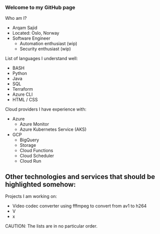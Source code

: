 ### Welcome to my GitHub page

Who am I?
- Arqam Sajid
- Located: Oslo, Norway
- Software Engineer
    - Automation enthusiast (wip)
    - Security enthusiast (wip)

List of languages I understand well:
- BASH
- Python
- Java
- SQL
- Terraform
- Azure CLI
- HTML / CSS

Cloud providers I have experience with:
- Azure
    - Azure Monitor
    - Azure Kubernetes Service (AKS)
- GCP
    - BigQuery
    - Storage
    - Cloud Functions
    - Cloud Scheduler
    - Cloud Run

Other technologies and services that should be highlighted somehow:
- 

Projects I am working on:
- Video codec converter using fffmpeg to convert from av1 to h264
- V
- x

CAUTION: The lists are in no particular order. 